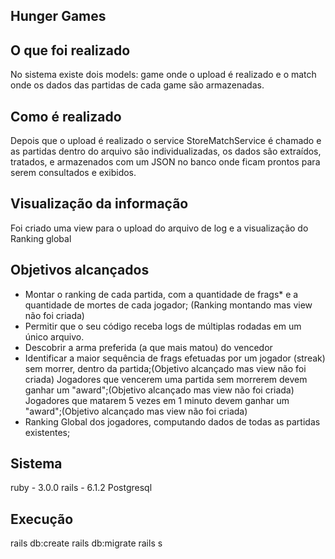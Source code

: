 ## Hunger Games ##
## O que foi realizado ##
No sistema existe dois models: game onde o upload é realizado e o match onde os dados das partidas de cada game são armazenadas.

## Como é realizado ##
Depois que o upload é realizado o service StoreMatchService é chamado e as partidas dentro do arquivo são individualizadas, os dados são extraídos, tratados, e armazenados com um JSON no banco onde ficam prontos para serem consultados e exibidos.

## Visualização da informação ##
Foi criado uma view para o upload do arquivo de log e a visualização do Ranking global

## Objetivos alcançados ##
* Montar o ranking de cada partida, com a quantidade de frags* e a quantidade de mortes de cada jogador; (Ranking montando mas view não foi criada)
* Permitir que o seu código receba logs de múltiplas rodadas em um único arquivo.
* Descobrir a arma preferida (a que mais matou) do vencedor
* Identificar a maior sequência de frags efetuadas por um jogador (streak) sem morrer, dentro da partida;(Objetivo alcançado mas view não foi criada)
Jogadores que vencerem uma partida sem morrerem devem ganhar um "award";(Objetivo alcançado mas view não foi criada)
Jogadores que matarem 5 vezes em 1 minuto devem ganhar um "award";(Objetivo alcançado mas view não foi criada)
* Ranking Global dos jogadores, computando dados de todas as partidas existentes;

## Sistema ##
ruby - 3.0.0
rails - 6.1.2
Postgresql

## Execução ##
rails db:create
rails db:migrate
rails s

